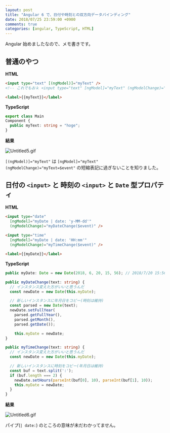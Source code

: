 ```yaml
---
layout: post
title: "Angular 6 で、日付や時刻との双方向データバインディング"
date: 2018/07/25 23:59:00 +0900
comments: true
categories: [angular, TypeScript, HTML]
---
```

Angular 始めましたなので、メモ書きです。
<!--more-->

## 普通のやつ

**HTML**

```html
<input type="text" [(ngModel)]="myText" />
<!-- これでもおｋ <input type="text" [ngModel]="myText" (ngModelChange)="myText=$event" /> -->

<label>{{myText}}</label>
```
**TypeScript**

```typescript
export class Main
Component {
  public myText: string = "hoge";
}
```

**結果**

![Untitled5.gif](https://qiita-image-store.s3.amazonaws.com/0/8227/608e5bba-30e3-b872-052a-a3e14600d698.gif)

``[(ngModel)]="myText"`` は ``[ngModel]="myText" (ngModelChange)="myText=$event"`` の短縮表記に過ぎないことを知りました。

## 日付の ``<input>`` と 時刻の ``<input>`` と ``Date`` 型プロパティ

**HTML**

```html
<input type="date" 
  [ngModel]="myDate | date: 'y-MM-dd'" 
  (ngModelChange)="myDateChange($event)" />
  
<input type="time" 
  [ngModel]="myDate | date: 'HH:mm'" 
  (ngModelChange)="myTimeChange($event)" />

<label>{{myDate}}</label>
```

**TypeScript**

```typescript
public myDate: Date = new Date(2018, 6, 20, 15, 56); // 2018/7/20 15:56

public myDateChange(text: string) {
  // インスタンス変えた方がいいと思うんだ
  const newDate = new Date(this.myDate);

  // 新しいインスタンスに年月日をコピー(時刻は維持)
  const parsed = new Date(text);
  newDate.setFullYear(
    parsed.getFullYear(),
    parsed.getMonth(),
    parsed.getDate());    

    this.myDate = newDate;
}

public myTimeChange(text: string) {
  // インスタンス変えた方がいいと思うんだ
  const newDate = new Date(this.myDate);

  // 新しいインスタンスに時刻をコピー(年月日は維持)
  const buf = text.split(':');
  if (buf.length === 2) {
    newDate.setHours(parseInt(buf[0], 10), parseInt(buf[1], 10));
    this.myDate = newDate;
  }
}
```

**結果**

![Untitled6.gif](https://qiita-image-store.s3.amazonaws.com/0/8227/0d775891-0964-5545-1c43-c0c65c313a79.gif)


パイプ(``| date:``) のところの意味が未だわかってません。
